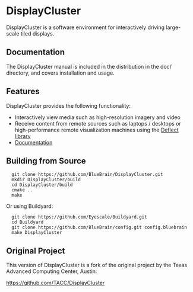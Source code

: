 # DisplayCluster

DisplayCluster is a software environment for interactively driving large-scale
tiled displays.

## Documentation

The DisplayCluster manual is included in the distribution in the doc/ directory,
and covers installation and usage.

## Features

DisplayCluster provides the following functionality:
* Interactively view media such as high-resolution imagery and video
* Receive content from remote sources such as laptops / desktops or
  high-performance remote visualization machines using the
  [Deflect library](https://github.com/BlueBrain/Deflect.git)
* [Documentation](http://bluebrain.github.io/DisplayCluster-0.4/index.html)

## Building from Source

```
  git clone https://github.com/BlueBrain/DisplayCluster.git
  mkdir DisplayCluster/build
  cd DisplayCluster/build
  cmake ..
  make
```

Or using Buildyard:

```
  git clone https://github.com/Eyescale/Buildyard.git
  cd Buildyard
  git clone https://github.com/BlueBrain/config.git config.bluebrain
  make DisplayCluster
```

## Original Project

This version of DisplayCluster is a fork of the original project by the Texas
Advanced Computing Center, Austin:

https://github.com/TACC/DisplayCluster
